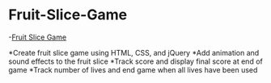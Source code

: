 # Fruit-Slice-Game

-[Fruit Slice Game](https://dt1993.github.io/Fruit-Slice-Game/)

*Create fruit slice game using HTML, CSS, and jQuery
*Add animation and sound effects to the fruit slice
*Track score and display final score at end of game
*Track number of lives and end game when all lives have been used
